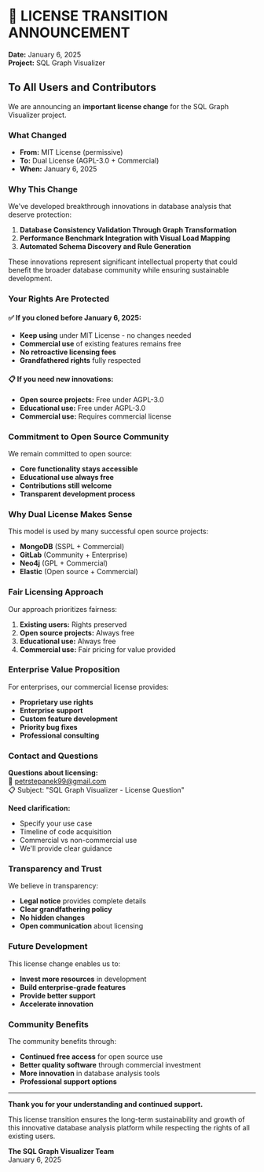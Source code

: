 # 📢 LICENSE TRANSITION ANNOUNCEMENT

**Date:** January 6, 2025  
**Project:** SQL Graph Visualizer

## To All Users and Contributors

We are announcing an **important license change** for the SQL Graph Visualizer project.

### What Changed
- **From:** MIT License (permissive)
- **To:** Dual License (AGPL-3.0 + Commercial)
- **When:** January 6, 2025

### Why This Change
We've developed breakthrough innovations in database analysis that deserve protection:
1. **Database Consistency Validation Through Graph Transformation**
2. **Performance Benchmark Integration with Visual Load Mapping** 
3. **Automated Schema Discovery and Rule Generation**

These innovations represent significant intellectual property that could benefit the broader database community while ensuring sustainable development.

### Your Rights Are Protected

#### ✅ **If you cloned before January 6, 2025:**
- **Keep using** under MIT License - no changes needed
- **Commercial use** of existing features remains free
- **No retroactive licensing fees** 
- **Grandfathered rights** fully respected

#### 📋 **If you need new innovations:**
- **Open source projects:** Free under AGPL-3.0
- **Educational use:** Free under AGPL-3.0
- **Commercial use:** Requires commercial license

### Commitment to Open Source Community

We remain committed to open source:
- **Core functionality stays accessible**
- **Educational use always free**
- **Contributions still welcome**
- **Transparent development process**

### Why Dual License Makes Sense

This model is used by many successful open source projects:
- **MongoDB** (SSPL + Commercial)
- **GitLab** (Community + Enterprise)
- **Neo4j** (GPL + Commercial)
- **Elastic** (Open source + Commercial)

### Fair Licensing Approach

Our approach prioritizes fairness:
1. **Existing users:** Rights preserved
2. **Open source projects:** Always free
3. **Educational use:** Always free  
4. **Commercial use:** Fair pricing for value provided

### Enterprise Value Proposition

For enterprises, our commercial license provides:
- **Proprietary use rights**
- **Enterprise support**
- **Custom feature development**
- **Priority bug fixes**
- **Professional consulting**

### Contact and Questions

**Questions about licensing:**  
📧 petrstepanek99@gmail.com  
📋 Subject: "SQL Graph Visualizer - License Question"

**Need clarification:**
- Specify your use case
- Timeline of code acquisition
- Commercial vs non-commercial use
- We'll provide clear guidance

### Transparency and Trust

We believe in transparency:
- **Legal notice** provides complete details
- **Clear grandfathering policy** 
- **No hidden changes**
- **Open communication** about licensing

### Future Development

This license change enables us to:
- **Invest more resources** in development
- **Build enterprise-grade features**
- **Provide better support** 
- **Accelerate innovation**

### Community Benefits

The community benefits through:
- **Continued free access** for open source use
- **Better quality software** through commercial investment
- **More innovation** in database analysis tools
- **Professional support options**

---

**Thank you for your understanding and continued support.**

This license transition ensures the long-term sustainability and growth of this innovative database analysis platform while respecting the rights of all existing users.

**The SQL Graph Visualizer Team**  
January 6, 2025
